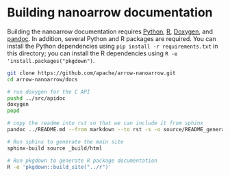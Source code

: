 <!---
  Licensed to the Apache Software Foundation (ASF) under one
  or more contributor license agreements.  See the NOTICE file
  distributed with this work for additional information
  regarding copyright ownership.  The ASF licenses this file
  to you under the Apache License, Version 2.0 (the
  "License"); you may not use this file except in compliance
  with the License.  You may obtain a copy of the License at

    http://www.apache.org/licenses/LICENSE-2.0

  Unless required by applicable law or agreed to in writing,
  software distributed under the License is distributed on an
  "AS IS" BASIS, WITHOUT WARRANTIES OR CONDITIONS OF ANY
  KIND, either express or implied.  See the License for the
  specific language governing permissions and limitations
  under the License.
-->

# Building nanoarrow documentation

Building the nanoarrow documentation requires [Python](https://python.org), [R](https://r-project.org), [Doxygen](https://doxygen.nl), and [pandoc](https://pandoc.org/). In addition, several Python and R packages are required. You can install the Python dependencies using `pip install -r requirements.txt` in this directory; you can install the R dependencies using `R -e 'install.packages("pkgdown")`.

```bash
git clone https://github.com/apache/arrow-nanoarrow.git
cd arrow-nanoarrow/docs

# run doxygen for the C API
pushd ../src/apidoc
doxygen
popd

# copy the readme into rst so that we can include it from sphinx
pandoc ../README.md --from markdown --to rst -s -o source/README_generated.rst

# Run sphinx to generate the main site
sphinx-build source _build/html

# Run pkgdown to generate R package documentation
R -e 'pkgdown::build_site("../r")'
```
